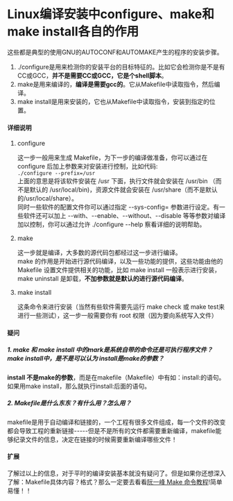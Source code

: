 # Linux编译安装中configure、make和make install各自的作用

这些都是典型的使用GNU的AUTOCONF和AUTOMAKE产生的程序的安装步骤。 
 
1. ./configure是用来检测你的安装平台的目标特征的。比如它会检测你是不是有CC或GCC，**并不是需要CC或GCC，它是个shell脚本**。
2. make是用来编译的，**编译是需要gcc的**。它从Makefile中读取指令，然后编译。
3. make install是用来安装的，它也从Makefile中读取指令，安装到指定的位置。

#### 详细说明

1. configure

   这一步一般用来生成 Makefile，为下一步的编译做准备，你可以通过在 configure 后加上参数来对安装进行控制，比如代码:  
`./configure --prefix=/usr`  
上面的意思是将该软件安装在 /usr 下面，执行文件就会安装在 /usr/bin （而不是默认的 /usr/local/bin)，资源文件就会安装在 /usr/share（而不是默认的/usr/local/share）。  
   同时一些软件的配置文件你可以通过指定 --sys-config= 参数进行设定。有一些软件还可以加上 --with、--enable、--without、--disable 等等参数对编译加以控制，你可以通过允许 ./configure --help 察看详细的说明帮助。
   
2. make

   这一步就是编译，大多数的源代码包都经过这一步进行编译。  
   make 的作用是开始进行源代码编译，以及一些功能的提供，这些功能由他的 Makefile 设置文件提供相关的功能，比如 make install 一般表示进行安装，make uninstall 是卸载，**不加参数就是默认的进行源代码编译**。
   
3. make install

   这条命令来进行安装（当然有些软件需要先运行 make check 或 make test来进行一些测试），这一步一般需要你有 root 权限（因为要向系统写入文件）
   

#### 疑问

##### 1. make 和 make install 中的mark是系统自带的命令还是可执行程序文件？make install中，是不是可以认为 install是make的参数？  

**install 不是make的参数**，而是在makefile（Makefile）中有如：install:的语句。如果用make install，那么就执行install:后面的语句。

##### 2. Makefile是什么东东？有什么用？怎么用？

makefile是用于自动编译和链接的，一个工程有很多文件组成，每一个文件的改变都会导致工程的重新链接-----但是不是所有的文件都需要重新编译，makefile能够纪录文件的信息，决定在链接的时候需要重新编译哪些文件！



#### 扩展

了解过以上的信息，对于平时的编译安装基本就没有疑问了。但是如果你还想深入了解：Makefile具体内容？格式？那么一定要去看看[阮一峰 Make 命令教程](http://www.ruanyifeng.com/blog/2015/02/make.html)!简单易懂！！